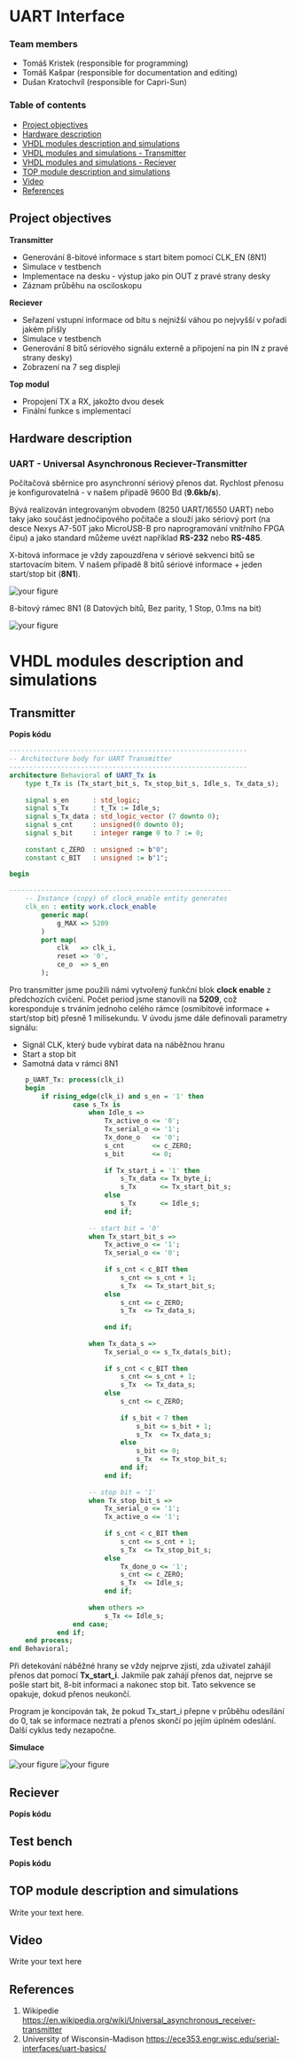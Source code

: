# UART Interface

### Team members

* Tomáš Kristek (responsible for programming)
* Tomáš Kašpar (responsible for documentation and editing)
* Dušan Kratochvíl (responsible for Capri-Sun)

### Table of contents

* [Project objectives](#objectives)
* [Hardware description](#hardware)
* [VHDL modules description and simulations](#modules)
* [VHDL modules and simulations - Transmitter](#transmitter)
* [VHDL modules and simulations - Reciever](#reciever)
* [TOP module description and simulations](#top)
* [Video](#video)
* [References](#references)

<a name="objectives"></a>

## Project objectives

**Transmitter**
* Generování 8-bitové informace s start bitem pomocí CLK_EN (8N1)
* Simulace v testbench
* Implementace na desku - výstup jako pin OUT z pravé strany desky
* Záznam průběhu na osciloskopu


**Reciever**
* Seřazení vstupní informace od bitu s nejnižší váhou po nejvyšší v pořadí jakém přišly
* Simulace v testbench
* Generování 8 bitů sériového signálu externě a připojení na pin IN z pravé strany desky)
* Zobrazení na 7 seg displeji

**Top modul**
* Propojení TX a RX, jakožto dvou desek
* Finální funkce s implementací

<a name="hardware"></a>

## Hardware description

### UART - Universal Asynchronous Reciever-Transmitter
Počítačová sběrnice pro asynchronní sériový přenos dat. Rychlost přenosu je konfigurovatelná - v našem případě 9600 Bd (**9.6kb/s**).

Bývá realizován integrovaným obvodem (8250 UART/16550 UART) nebo taky jako součást jednočipového počítače a slouží jako sériový port (na desce Nexys A7-50T jako MicroUSB-B pro naprogramování vnitřního FPGA čipu) a jako standard můžeme uvézt například **RS-232** nebo **RS-485**.

X-bitová informace je vždy zapouzdřena v sériové sekvenci bitů se startovacím bitem. V našem případě 8 bitů sériové informace + jeden start/stop bit (**8N1**).

<a name="modules"></a>
![your figure](pictures/SchematicUART.png)


8-bitový rámec 8N1 (8 Datových bitů, Bez parity, 1 Stop, 0.1ms na bit)


![your figure](pictures/DatovyRamec.jpg)


# VHDL modules description and simulations

<a name="transmitter"></a>
## Transmitter

**Popis kódu**

```vhdl
------------------------------------------------------------
-- Architecture body for UART Transmitter
------------------------------------------------------------
architecture Behavioral of UART_Tx is
    type t_Tx is (Tx_start_bit_s, Tx_stop_bit_s, Idle_s, Tx_data_s);
    
    signal s_en      : std_logic;
    signal s_Tx      : t_Tx := Idle_s;
    signal s_Tx_data : std_logic_vector (7 downto 0);
    signal s_cnt     : unsigned(0 downto 0);
    signal s_bit     : integer range 0 to 7 := 0;
    
    constant c_ZERO  : unsigned := b"0";
    constant c_BIT   : unsigned := b"1";
    
begin

--------------------------------------------------------
    -- Instance (copy) of clock_enable entity generates 
    clk_en : entity work.clock_enable
        generic map(
            g_MAX => 5209
        )
        port map(
            clk   => clk_i,
            reset => '0',
            ce_o  => s_en
        );
```

Pro transmitter jsme použili námi vytvořený funkční blok **clock enable** z předchozích cvičení. Počet period jsme stanovili na **5209**, což koresponduje s trváním jednoho celého rámce (osmibitové informace + start/stop bit) přesně 1 milisekundu. V úvodu jsme dále definovali parametry signálu:
* Signál CLK, který bude vybírat data na náběžnou hranu
* Start a stop bit
* Samotná data v rámci 8N1

```vhdl
    p_UART_Tx: process(clk_i)
    begin
        if rising_edge(clk_i) and s_en = '1' then         
                case s_Tx is
                    when Idle_s =>
                        Tx_active_o <= '0';
                        Tx_serial_o <= '1';
                        Tx_done_o   <= '0';
                        s_cnt       <= c_ZERO;
                        s_bit       <= 0;
                    
                        if Tx_start_i = '1' then
                            s_Tx_data <= Tx_byte_i;
                            s_Tx      <= Tx_start_bit_s;
                        else
                            s_Tx      <= Idle_s;
                        end if;
            
                    -- start bit = '0'
                    when Tx_start_bit_s =>
                        Tx_active_o <= '1';
                        Tx_serial_o <= '0';
                        
                        if s_cnt < c_BIT then
                            s_cnt <= s_cnt + 1;
                            s_Tx  <= Tx_start_bit_s;
                        else
                            s_cnt <= c_ZERO;
                            s_Tx  <= Tx_data_s;
                            
                        end if;
                    
                    when Tx_data_s =>
                        Tx_serial_o <= s_Tx_data(s_bit);
                        
                        if s_cnt < c_BIT then
                            s_cnt <= s_cnt + 1;
                            s_Tx  <= Tx_data_s;
                        else
                            s_cnt <= c_ZERO;
                            
                            if s_bit < 7 then
                                s_bit <= s_bit + 1;
                                s_Tx  <= Tx_data_s;
                            else
                                s_bit <= 0;
                                s_Tx  <= Tx_stop_bit_s;
                            end if;                           
                        end if;
                
                    -- stop bit = '1'
                    when Tx_stop_bit_s =>
                        Tx_serial_o <= '1';
                        Tx_active_o <= '1';
                        
                        if s_cnt < c_BIT then
                            s_cnt <= s_cnt + 1;
                            s_Tx  <= Tx_stop_bit_s;
                        else
                            Tx_done_o <= '1';
                            s_cnt <= c_ZERO;
                            s_Tx  <= Idle_s;
                        end if;
                
                    when others =>
                        s_Tx <= Idle_s;   
                end case;
            end if;    
    end process;
end Behavioral;
```

Při detekování náběžné hrany se vždy nejprve zjistí, zda uživatel zahájil přenos dat pomocí **Tx_start_i**. Jakmile pak zahájí přenos dat, nejprve se pošle start bit, 8-bit informaci a nakonec stop bit. Tato sekvence se opakuje, dokud přenos neukončí.

Program je koncipován tak, že pokud Tx_start_i přepne v průběhu odesílání do 0, tak se informace neztratí a přenos skončí po jejím úplném odeslání. Další cyklus tedy nezapočne.

**Simulace**

![your figure](pictures/UART_Tx_Waveform_start.png)
![your figure](pictures/UART_Tx_Waveform_zoom.png)

<a name="reciever"></a>
## Reciever

**Popis kódu**

## Test bench

**Popis kódu**

<a name="top"></a>

## TOP module description and simulations

Write your text here.

<a name="video"></a>

## Video

Write your text here

<a name="references"></a>

## References

1. Wikipedie 
https://en.wikipedia.org/wiki/Universal_asynchronous_receiver-transmitter
2. University of Wisconsin-Madison 
https://ece353.engr.wisc.edu/serial-interfaces/uart-basics/

